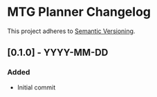 # MTG Planner Changelog

This project adheres to [Semantic Versioning](https://semver.org/spec/v2.0.0.html).

## [0.1.0] - YYYY-MM-DD

### Added

* Initial commit
